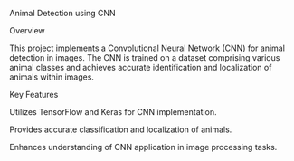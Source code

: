 Animal Detection using CNN

Overview

This project implements a Convolutional Neural Network (CNN) for animal detection in images. The CNN is trained on a dataset comprising various animal classes and achieves accurate identification and localization of animals within images.

Key Features

Utilizes TensorFlow and Keras for CNN implementation.

Provides accurate classification and localization of animals.

Enhances understanding of CNN application in image processing tasks.
